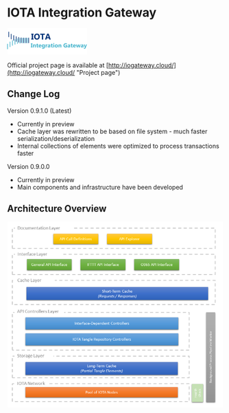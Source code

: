 # IOTA Integration Gateway
![Logo](https://raw.githubusercontent.com/Hribek25/IOTA-Integration-Gateway/master/docs/logo.png)

Official project page is available at [http://iogateway.cloud/](http://iogateway.cloud/ "Project page")

## Change Log
Version 0.9.1.0 (Latest)
* Currently in preview
* Cache layer was rewritten to be based on file system - much faster serialization/deserialization
* Internal collections of elements were optimized to process transactions faster

Version 0.9.0.0
* Currently in preview
* Main components and infrastructure have been developed


## Architecture Overview
![Architecture](https://raw.githubusercontent.com/Hribek25/IOTA-Integration-Gateway/master/Graphics/architecture_layers.png)
